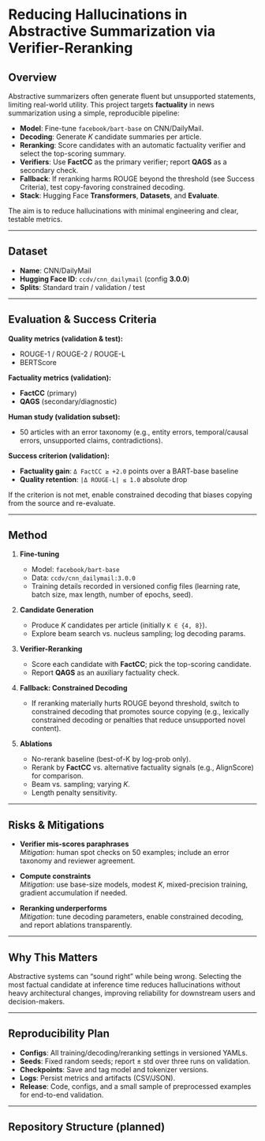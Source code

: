 # Reducing Hallucinations in Abstractive Summarization via Verifier-Reranking

## Overview
Abstractive summarizers often generate fluent but unsupported statements, limiting real-world utility. This project targets **factuality** in news summarization using a simple, reproducible pipeline:

- **Model**: Fine-tune `facebook/bart-base` on CNN/DailyMail.
- **Decoding**: Generate *K* candidate summaries per article.
- **Reranking**: Score candidates with an automatic factuality verifier and select the top-scoring summary.
- **Verifiers**: Use **FactCC** as the primary verifier; report **QAGS** as a secondary check.
- **Fallback**: If reranking harms ROUGE beyond the threshold (see Success Criteria), test copy-favoring constrained decoding.
- **Stack**: Hugging Face **Transformers**, **Datasets**, and **Evaluate**.

The aim is to reduce hallucinations with minimal engineering and clear, testable metrics.

---

## Dataset
- **Name**: CNN/DailyMail  
- **Hugging Face ID**: `ccdv/cnn_dailymail` (config **3.0.0**)  
- **Splits**: Standard train / validation / test

---

## Evaluation & Success Criteria

**Quality metrics (validation & test):**
- ROUGE-1 / ROUGE-2 / ROUGE-L
- BERTScore

**Factuality metrics (validation):**
- **FactCC** (primary)
- **QAGS** (secondary/diagnostic)

**Human study (validation subset):**
- 50 articles with an error taxonomy (e.g., entity errors, temporal/causal errors, unsupported claims, contradictions).

**Success criterion (validation):**
- **Factuality gain**: `Δ FactCC ≥ +2.0` points over a BART-base baseline  
- **Quality retention**: `|Δ ROUGE-L| ≤ 1.0` absolute drop

If the criterion is not met, enable constrained decoding that biases copying from the source and re-evaluate.

---

## Method

1. **Fine-tuning**
   - Model: `facebook/bart-base`
   - Data: `ccdv/cnn_dailymail:3.0.0`
   - Training details recorded in versioned config files (learning rate, batch size, max length, number of epochs, seed).

2. **Candidate Generation**
   - Produce *K* candidates per article (initially `K ∈ {4, 8}`).
   - Explore beam search vs. nucleus sampling; log decoding params.

3. **Verifier-Reranking**
   - Score each candidate with **FactCC**; pick the top-scoring candidate.
   - Report **QAGS** as an auxiliary factuality check.

4. **Fallback: Constrained Decoding**
   - If reranking materially hurts ROUGE beyond threshold, switch to constrained decoding that promotes source copying (e.g., lexically constrained decoding or penalties that reduce unsupported novel content).

5. **Ablations**
   - No-rerank baseline (best-of-K by log-prob only).
   - Rerank by **FactCC** vs. alternative factuality signals (e.g., AlignScore) for comparison.
   - Beam vs. sampling; varying *K*.
   - Length penalty sensitivity.

---

## Risks & Mitigations

- **Verifier mis-scores paraphrases**  
  *Mitigation*: human spot checks on 50 examples; include an error taxonomy and reviewer agreement.

- **Compute constraints**  
  *Mitigation*: use base-size models, modest *K*, mixed-precision training, gradient accumulation if needed.

- **Reranking underperforms**  
  *Mitigation*: tune decoding parameters, enable constrained decoding, and report ablations transparently.

---

## Why This Matters
Abstractive systems can “sound right” while being wrong. Selecting the most factual candidate at inference time reduces hallucinations without heavy architectural changes, improving reliability for downstream users and decision-makers.

---

## Reproducibility Plan
- **Configs**: All training/decoding/reranking settings in versioned YAMLs.  
- **Seeds**: Fixed random seeds; report ± std over three runs on validation.  
- **Checkpoints**: Save and tag model and tokenizer versions.  
- **Logs**: Persist metrics and artifacts (CSV/JSON).  
- **Release**: Code, configs, and a small sample of preprocessed examples for end-to-end validation.

---

## Repository Structure (planned)
